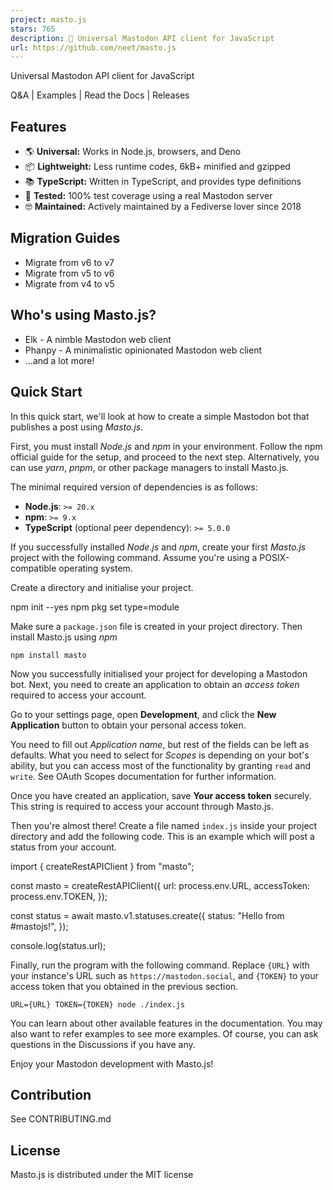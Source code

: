 ```yaml
---
project: masto.js
stars: 765
description: 🐘 Universal Mastodon API client for JavaScript
url: https://github.com/neet/masto.js
---
```


Universal Mastodon API client for JavaScript

Q&A | Examples | Read the Docs | Releases

Features
--------

-   🌎 **Universal:** Works in Node.js, browsers, and Deno
-   📦 **Lightweight:** Less runtime codes, 6kB+ minified and gzipped
-   📚 **TypeScript:** Written in TypeScript, and provides type definitions
-   🧪 **Tested:** 100% test coverage using a real Mastodon server
-   🤓 **Maintained:** Actively maintained by a Fediverse lover since 2018

Migration Guides
----------------

-   Migrate from v6 to v7
-   Migrate from v5 to v6
-   Migrate from v4 to v5

Who's using Masto.js?
---------------------

-   Elk - A nimble Mastodon web client
-   Phanpy - A minimalistic opinionated Mastodon web client
-   ...and a lot more!

Quick Start
-----------

In this quick start, we'll look at how to create a simple Mastodon bot that publishes a post using _Masto.js_.

First, you must install _Node.js_ and _npm_ in your environment. Follow the npm official guide for the setup, and proceed to the next step. Alternatively, you can use _yarn_, _pnpm_, or other package managers to install Masto.js.

The minimal required version of dependencies is as follows:

-   **Node.js**: `>= 20.x`
-   **npm**: `>= 9.x`
-   **TypeScript** (optional peer dependency): `>= 5.0.0`

If you successfully installed _Node.js_ and _npm_, create your first _Masto.js_ project with the following command. Assume you're using a POSIX-compatible operating system.

Create a directory and initialise your project.

npm init --yes
npm pkg set type=module

Make sure a `package.json` file is created in your project directory. Then install Masto.js using _npm_

```
npm install masto
```

Now you successfully initialised your project for developing a Mastodon bot. Next, you need to create an application to obtain an _access token_ required to access your account.

Go to your settings page, open **Development**, and click the **New Application** button to obtain your personal access token.

You need to fill out _Application name_, but rest of the fields can be left as defaults. What you need to select for _Scopes_ is depending on your bot's ability, but you can access most of the functionality by granting `read` and `write`. See OAuth Scopes documentation for further information.

Once you have created an application, save **Your access token** securely. This string is required to access your account through Masto.js.

Then you're almost there! Create a file named `index.js` inside your project directory and add the following code. This is an example which will post a status from your account.

import { createRestAPIClient } from "masto";

const masto \= createRestAPIClient({
  url: process.env.URL,
  accessToken: process.env.TOKEN,
});

const status \= await masto.v1.statuses.create({
  status: "Hello from #mastojs!",
});

console.log(status.url);

Finally, run the program with the following command. Replace `{URL}` with your instance's URL such as `https://mastodon.social`, and `{TOKEN}` to your access token that you obtained in the previous section.

```
URL={URL} TOKEN={TOKEN} node ./index.js
```

You can learn about other available features in the documentation. You may also want to refer examples to see more examples. Of course, you can ask questions in the Discussions if you have any.

Enjoy your Mastodon development with Masto.js!

Contribution
------------

See CONTRIBUTING.md

License
-------

Masto.js is distributed under the MIT license
